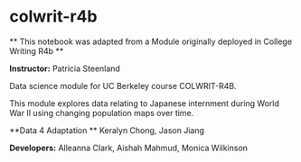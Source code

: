 # colwrit-r4b

** This notebook was adapted from a Module originally deployed in College Writing R4b **

**Instructor:** Patricia Steenland

Data science module for UC Berkeley course COLWRIT-R4B.

This module explores data relating to Japanese internment during World War II using changing population maps over time.

**Data 4 Adaptation ** Keralyn Chong, Jason Jiang


**Developers:** Alleanna Clark, Aishah Mahmud, Monica Wilkinson


